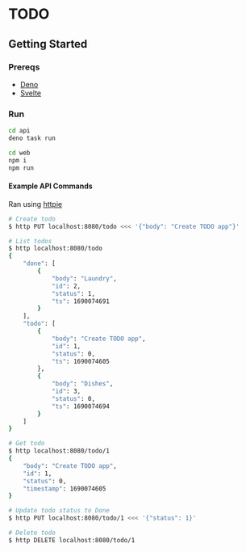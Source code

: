 # TODO

## Getting Started

### Prereqs

- [Deno](https://deno.com/runtime)
- [Svelte](https://svelte.dev/)

### Run

```sh
cd api
deno task run
```

```sh
cd web
npm i
npm run
```

#### Example API Commands

Ran using [httpie](https://github.com/httpie/httpie)

```sh
# Create todo
$ http PUT localhost:8080/todo <<< '{"body": "Create TODO app"}'
```

```sh
# List todos
$ http localhost:8080/todo
{
    "done": [
        {
            "body": "Laundry",
            "id": 2,
            "status": 1,
            "ts": 1690074691
        }
    ],
    "todo": [
        {
            "body": "Create TODO app",
            "id": 1,
            "status": 0,
            "ts": 1690074605
        },
        {
            "body": "Dishes",
            "id": 3,
            "status": 0,
            "ts": 1690074694
        }
    ]
}
```

```sh
# Get todo
$ http localhost:8080/todo/1
{
    "body": "Create TODO app",
    "id": 1,
    "status": 0,
    "timestamp": 1690074605
}
```

```sh
# Update todo status to Done
$ http PUT localhost:8080/todo/1 <<< '{"status": 1}'
```

```sh
# Delete todo
$ http DELETE localhost:8080/todo/1
```
